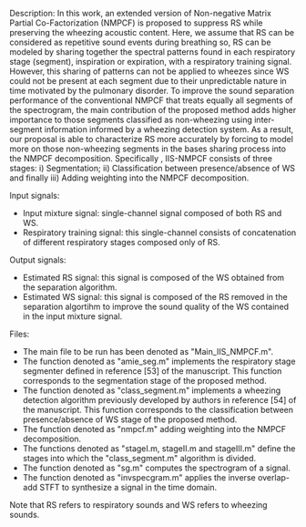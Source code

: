 Description: In this work, an extended version of Non-negative Matrix Partial Co-Factorization (NMPCF) is proposed to suppress RS while preserving the wheezing acoustic content. Here, we assume that RS can be considered as repetitive sound events during breathing so, RS can be modeled by sharing together the spectral patterns found in each respiratory stage (segment), inspiration or expiration, with a respiratory training signal. However, this sharing of patterns can not be applied to wheezes since WS could not be present at each segment due to their unpredictable nature in time motivated by the pulmonary disorder. To improve the sound separation performance of the conventional NMPCF that treats equally all segments of the spectrogram, the main contribution of the proposed method adds higher importance to those segments classified as non-wheezing using inter-segment information informed by a wheezing detection system. As a result, our proposal is able to characterize RS more accurately by forcing to model more on those non-wheezing segments in the bases sharing process into the NMPCF decomposition. Specifically , IIS-NMPCF consists of three stages: i) Segmentation; ii) Classification between presence/absence of WS and finally iii) Adding weighting into the NMPCF decomposition.

Input signals:
- Input mixture signal: single-channel signal composed of both RS and WS.
- Respiratory training signal: this single-channel consists of concatenation of different respiratory stages composed only of RS.

Output signals:
- Estimated RS signal: this signal is composed of the WS obtained from the separation algorithm.
- Estimated WS signal: this signal is composed of the RS removed in the separation algortihm to improve the sound quality of the WS contained in the input mixture signal.

Files:
- The main file to be run has been denoted as "Main_IIS_NMPCF.m". 
- The function denoted as "amie_seg.m" implements the respiratory stage segmenter defined in reference [53] of the manuscript. This function corresponds to the segmentation stage of the proposed method.
- The function denoted as "class_segment.m" implements a wheezing detection algorithm previously developed by authors in reference [54] of the manuscript. This function corresponds to the classification between presence/absence of WS stage of the proposed method.
- The function denoted as "nmpcf.m" adding weighting into the NMPCF decomposition.
- The functions denoted as "stageI.m, stageII.m and stageIII.m" define the stages into which the "class_segment.m" algorithm is divided. 
- The function denoted as "sg.m" computes the spectrogram of a signal. 
- The function denoted as "invspecgram.m" applies the inverse overlap-add STFT to synthesize a signal in the time domain. 

Note that RS refers to respiratory sounds and WS refers to wheezing sounds.


